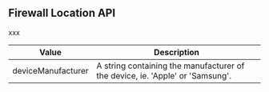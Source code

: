 ## Firewall Location API

xxx

Value | Description
---|---
deviceManufacturer | A string containing the manufacturer of the device, ie. 'Apple' or 'Samsung'.






